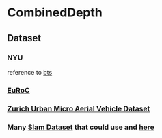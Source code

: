 # CombinedDepth

## Dataset

### NYU

reference to [bts](https://github.com/cogaplex-bts/bts)

### [EuRoC](https://projects.asl.ethz.ch/datasets/doku.php?id=kmavvisualinertialdatasets)

### [Zurich Urban Micro Aerial Vehicle Dataset](http://rpg.ifi.uzh.ch/zurichmavdataset.html)

### Many [Slam Dataset](https://sites.google.com/view/awesome-slam-datasets/) that could use and [here](https://github.com/youngguncho/awesome-slam-datasets)
